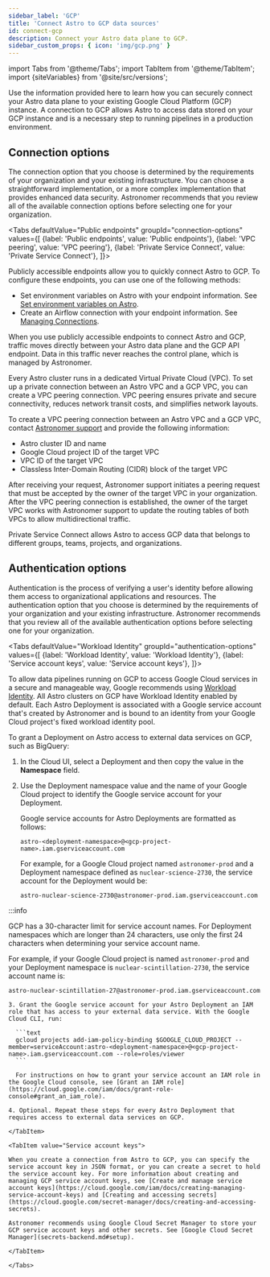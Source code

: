 ```yaml
---
sidebar_label: 'GCP'
title: 'Connect Astro to GCP data sources'
id: connect-gcp
description: Connect your Astro data plane to GCP.
sidebar_custom_props: { icon: 'img/gcp.png' }
---
```


import Tabs from '@theme/Tabs';
import TabItem from '@theme/TabItem';
import {siteVariables} from '@site/src/versions';

Use the information provided here to learn how you can securely connect your Astro data plane to your existing Google Cloud Platform (GCP) instance. A connection to GCP allows Astro to access data stored on your GCP instance and is a necessary step to running pipelines in a production environment.

## Connection options

The connection option that you choose is determined by the requirements of your organization and your existing infrastructure. You can choose a straightforward implementation, or a more complex implementation that provides enhanced data security. Astronomer recommends that you review all of the available connection options before selecting one for your organization.

<Tabs
    defaultValue="Public endpoints"
    groupId="connection-options"
    values={[
        {label: 'Public endpoints', value: 'Public endpoints'},
        {label: 'VPC peering', value: 'VPC peering'},
        {label: 'Private Service Connect', value: 'Private Service Connect'},
    ]}>
<TabItem value="Public endpoints">

Publicly accessible endpoints allow you to quickly connect Astro to GCP. To configure these endpoints, you can use one of the following methods:

- Set environment variables on Astro with your endpoint information. See [Set environment variables on Astro](environment-variables.md).
- Create an Airflow connection with your endpoint information. See [Managing Connections](https://airflow.apache.org/docs/apache-airflow/stable/howto/connection.html).

When you use publicly accessible endpoints to connect Astro and GCP, traffic moves directly between your Astro data plane and the GCP API endpoint. Data in this traffic never reaches the control plane, which is managed by Astronomer.

</TabItem>

<TabItem value="VPC peering">

Every Astro cluster runs in a dedicated Virtual Private Cloud (VPC). To set up a private connection between an Astro VPC and a GCP VPC, you can create a VPC peering connection. VPC peering ensures private and secure connectivity, reduces network transit costs, and simplifies network layouts.

To create a VPC peering connection between an Astro VPC and a GCP VPC, contact [Astronomer support](https://cloud.astronomer.io/support) and provide the following information:

- Astro cluster ID and name
- Google Cloud project ID of the target VPC
- VPC ID of the target VPC
- Classless Inter-Domain Routing (CIDR) block of the target VPC

After receiving your request, Astronomer support initiates a peering request that must be accepted by the owner of the target VPC in your organization. After the VPC peering connection is established, the owner of the target VPC works with Astronomer support to update the routing tables of both VPCs to allow multidirectional traffic.

</TabItem>

<TabItem value="Private Service Connect">

Private Service Connect allows Astro to access GCP data that belongs to different groups, teams, projects, and organizations.

</TabItem>

</Tabs>

## Authentication options

Authentication is the process of verifying a user's identity before allowing them access to organizational applications and resources. The authentication option that you choose is determined by the requirements of your organization and your existing infrastructure. Astronomer recommends that you review all of the available authentication options before selecting one for your organization.

<Tabs
    defaultValue="Workload Identity"
    groupId="authentication-options"
    values={[
        {label: 'Workload Identity', value: 'Workload Identity'},
        {label: 'Service account keys', value: 'Service account keys'},
    ]}>
<TabItem value="Workload Identity">

To allow data pipelines running on GCP to access Google Cloud services in a secure and manageable way, Google recommends using [Workload Identity](https://cloud.google.com/kubernetes-engine/docs/concepts/workload-identity). All Astro clusters on GCP have Workload Identity enabled by default. Each Astro Deployment is associated with a Google service account that's created by Astronomer and is bound to an identity from your Google Cloud project's fixed workload identity pool.

To grant a Deployment on Astro access to external data services on GCP, such as BigQuery:

1. In the Cloud UI, select a Deployment and then copy the value in the **Namespace** field.

2. Use the Deployment namespace value and the name of your Google Cloud project to identify the Google service account for your Deployment.

    Google service accounts for Astro Deployments are formatted as follows:

    ```text
    astro-<deployment-namespace>@<gcp-project-name>.iam.gserviceaccount.com
    ```

    For example, for a Google Cloud project named `astronomer-prod` and a Deployment namespace defined as `nuclear-science-2730`, the service account for the Deployment would be:

    ```text
    astro-nuclear-science-2730@astronomer-prod.iam.gserviceaccount.com
    ```
  :::info

  GCP has a 30-character limit for service account names. For Deployment namespaces which are longer than 24 characters, use only the first 24 characters when determining your service account name.

  For example, if your Google Cloud project is named `astronomer-prod` and your Deployment namespace is `nuclear-scintillation-2730`, the service account name is:

  ```text
  astro-nuclear-scintillation-27@astronomer-prod.iam.gserviceaccount.com

3. Grant the Google service account for your Astro Deployment an IAM role that has access to your external data service. With the Google Cloud CLI, run:

    ```text
    gcloud projects add-iam-policy-binding $GOOGLE_CLOUD_PROJECT --member=serviceAccount:astro-<deployment-namespace>@<gcp-project-name>.iam.gserviceaccount.com --role=roles/viewer
    ```

    For instructions on how to grant your service account an IAM role in the Google Cloud console, see [Grant an IAM role](https://cloud.google.com/iam/docs/grant-role-console#grant_an_iam_role).

4. Optional. Repeat these steps for every Astro Deployment that requires access to external data services on GCP.

</TabItem>

<TabItem value="Service account keys">

When you create a connection from Astro to GCP, you can specify the service account key in JSON format, or you can create a secret to hold the service account key. For more information about creating and managing GCP service account keys, see [Create and manage service account keys](https://cloud.google.com/iam/docs/creating-managing-service-account-keys) and [Creating and accessing secrets](https://cloud.google.com/secret-manager/docs/creating-and-accessing-secrets).

Astronomer recommends using Google Cloud Secret Manager to store your GCP service account keys and other secrets. See [Google Cloud Secret Manager](secrets-backend.md#setup).

</TabItem>

</Tabs>
